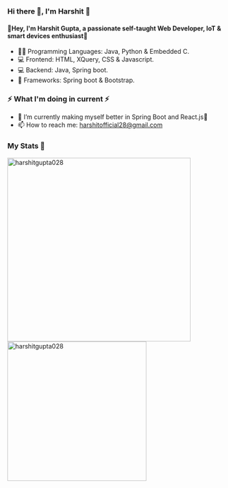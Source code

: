 <h3> Hi there 👋, I'm Harshit 🤵‍</h3>

<h4>📢Hey, I'm Harshit Gupta, a passionate self-taught Web Developer, IoT & smart devices enthusiast🎯</h4>

- 👨‍💻 Programming Languages:  Java, Python & Embedded C. 
- 💻 Frontend: HTML, XQuery, CSS & Javascript.
- 💻 Backend: Java, Spring boot.
- 🦄 Frameworks: Spring boot & Bootstrap.

<h3>⚡ What I'm doing in current ⚡</h3>

- 🌱 I’m currently making myself better in Spring Boot and React.js🎯
- 📫 How to reach me: harshitofficial28@gmail.com

<h3>My Stats 💯</h3>

<p><img width="415" align="left" src="https://github-readme-stats.vercel.app/api?username=harshitgupta028&show_icons=true&locale=en" alt="harshitgupta028" /></p> <p> <img width="315" align="left"
src="https://github-readme-stats.vercel.app/api/top-langs?username=harshitgupta028&show_icons=true&locale=en&layout=compact" alt="harshitgupta028" /></p>

